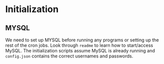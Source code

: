 # Initialization

## MYSQL
We need to set up MYSQL before running any programs or setting up the rest of the cron jobs. Look through `readme` to learn how to start/access MySQL. The initialization scripts assume MySQL is already running and `config.json` contains the correct usernames and passwords.

